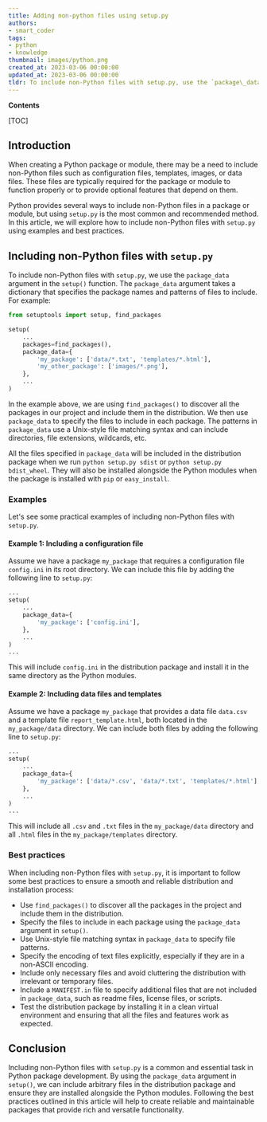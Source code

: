 ```yaml
---
title: Adding non-python files using setup.py
authors:
- smart_coder
tags:
- python
- knowledge
thumbnail: images/python.png
created_at: 2023-03-06 00:00:00
updated_at: 2023-03-06 00:00:00
tldr: To include non-Python files with setup.py, use the `package\_data` or `data\_files` argument in the `setup()` function.
---
```


**Contents**

[TOC]

## Introduction

When creating a Python package or module, there may be a need to include non-Python files such as configuration files, templates, images, or data files. These files are typically required for the package or module to function properly or to provide optional features that depend on them.

Python provides several ways to include non-Python files in a package or module, but using `setup.py` is the most common and recommended method. In this article, we will explore how to include non-Python files with `setup.py` using examples and best practices.

## Including non-Python files with `setup.py`

To include non-Python files with `setup.py`, we use the `package_data` argument in the `setup()` function. The `package_data` argument takes a dictionary that specifies the package names and patterns of files to include. For example:

```python
from setuptools import setup, find_packages

setup(
    ...
    packages=find_packages(),
    package_data={
        'my_package': ['data/*.txt', 'templates/*.html'],
        'my_other_package': ['images/*.png'],
    },
    ...
)
```

In the example above, we are using `find_packages()` to discover all the packages in our project and include them in the distribution. We then use `package_data` to specify the files to include in each package. The patterns in `package_data` use a Unix-style file matching syntax and can include directories, file extensions, wildcards, etc.

All the files specified in `package_data` will be included in the distribution package when we run `python setup.py sdist` or `python setup.py bdist_wheel`. They will also be installed alongside the Python modules when the package is installed with `pip` or `easy_install`.

### Examples

Let's see some practical examples of including non-Python files with `setup.py`.

#### Example 1: Including a configuration file

Assume we have a package `my_package` that requires a configuration file `config.ini` in its root directory. We can include this file by adding the following line to `setup.py`:

```python
...
setup(
    ...
    package_data={
        'my_package': ['config.ini'],
    },
    ...
)
...
```

This will include `config.ini` in the distribution package and install it in the same directory as the Python modules.

#### Example 2: Including data files and templates

Assume we have a package `my_package` that provides a data file `data.csv` and a template file `report_template.html`, both located in the `my_package/data` directory. We can include both files by adding the following line to `setup.py`:

```python
...
setup(
    ...
    package_data={
        'my_package': ['data/*.csv', 'data/*.txt', 'templates/*.html'],
    },
    ...
)
...
```

This will include all `.csv` and `.txt` files in the `my_package/data` directory and all `.html` files in the `my_package/templates` directory.

### Best practices

When including non-Python files with `setup.py`, it is important to follow some best practices to ensure a smooth and reliable distribution and installation process:

- Use `find_packages()` to discover all the packages in the project and include them in the distribution.
- Specify the files to include in each package using the `package_data` argument in `setup()`.
- Use Unix-style file matching syntax in `package_data` to specify file patterns.
- Specify the encoding of text files explicitly, especially if they are in a non-ASCII encoding.
- Include only necessary files and avoid cluttering the distribution with irrelevant or temporary files.
- Include a `MANIFEST.in` file to specify additional files that are not included in `package_data`, such as readme files, license files, or scripts.
- Test the distribution package by installing it in a clean virtual environment and ensuring that all the files and features work as expected.

## Conclusion

Including non-Python files with `setup.py` is a common and essential task in Python package development. By using the `package_data` argument in `setup()`, we can include arbitrary files in the distribution package and ensure they are installed alongside the Python modules. Following the best practices outlined in this article will help to create reliable and maintainable packages that provide rich and versatile functionality.
